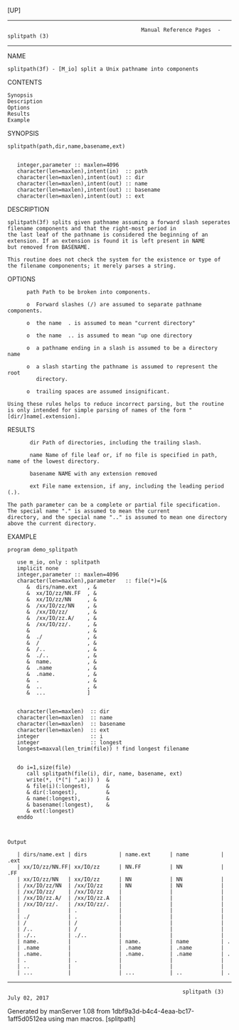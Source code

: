 [UP]

-----------------------------------------------------------------------------------------------------------------------------------
                                              Manual Reference Pages  - splitpath (3)
-----------------------------------------------------------------------------------------------------------------------------------
                                                                 
NAME

    splitpath(3f) - [M_io] split a Unix pathname into components

CONTENTS

    Synopsis
    Description
    Options
    Results
    Example

SYNOPSIS

    splitpath(path,dir,name,basename,ext)


       integer,parameter :: maxlen=4096
       character(len=maxlen),intent(in)  :: path
       character(len=maxlen),intent(out) :: dir
       character(len=maxlen),intent(out) :: name
       character(len=maxlen),intent(out) :: basename
       character(len=maxlen),intent(out) :: ext



DESCRIPTION

    splitpath(3f) splits given pathname assuming a forward slash seperates filename components and that the right-most period in
    the last leaf of the pathname is considered the beginning of an extension. If an extension is found it is left present in NAME
    but removed from BASENAME.

    This routine does not check the system for the existence or type of the filename componenents; it merely parses a string.

OPTIONS

          path Path to be broken into components.

          o  Forward slashes (/) are assumed to separate pathname components.

          o  the name  . is assumed to mean "current directory"

          o  the name  .. is assumed to mean "up one directory

          o  a pathname ending in a slash is assumed to be a directory name

          o  a slash starting the pathname is assumed to represent the root
             directory.

          o  trailing spaces are assumed insignificant.

    Using these rules helps to reduce incorrect parsing, but the routine is only intended for simple parsing of names of the form "
    [dir/]name[.extension].

RESULTS

           dir Path of directories, including the trailing slash.

           name Name of file leaf or, if no file is specified in path, name of the lowest directory.

           basename NAME with any extension removed

           ext File name extension, if any, including the leading period (.).

    The path parameter can be a complete or partial file specification. The special name "." is assumed to mean the current
    directory, and the special name ".." is assumed to mean one directory above the current directory.

EXAMPLE

    program demo_splitpath

       use m_io, only : splitpath
       implicit none
       integer,parameter :: maxlen=4096
       character(len=maxlen),parameter   :: file(*)=[&
          &  dirs/name.ext   , &
          &  xx/IO/zz/NN.FF  , &
          &  xx/IO/zz/NN     , &
          &  /xx/IO/zz/NN    , &
          &  /xx/IO/zz/      , &
          &  /xx/IO/zz.A/    , &
          &  /xx/IO/zz/.     , &
          &                  , &
          &  ./              , &
          &  /               , &
          &  /..             , &
          &  ./..            , &
          &  name.           , &
          &  .name           , &
          &  .name.          , &
          &  .               , &
          &  ..              , &
          &  ...             ]


       character(len=maxlen)  :: dir
       character(len=maxlen)  :: name
       character(len=maxlen)  :: basename
       character(len=maxlen)  :: ext
       integer                :: i
       integer                :: longest
       longest=maxval(len_trim(file)) ! find longest filename


       do i=1,size(file)
          call splitpath(file(i), dir, name, basename, ext)
          write(*, (*("| ",a:)) )  &
          & file(i)(:longest),     &
          & dir(:longest),         &
          & name(:longest),        &
          & basename(:longest),    &
          & ext(:longest)
       enddo



    Output

       | dirs/name.ext | dirs          | name.ext      | name          | .ext
       | xx/IO/zz/NN.FF| xx/IO/zz      | NN.FF         | NN            | .FF
       | xx/IO/zz/NN   | xx/IO/zz      | NN            | NN            |
       | /xx/IO/zz/NN  | /xx/IO/zz     | NN            | NN            |
       | /xx/IO/zz/    | /xx/IO/zz     |               |               |
       | /xx/IO/zz.A/  | /xx/IO/zz.A   |               |               |
       | /xx/IO/zz/.   | /xx/IO/zz/.   |               |               |
       |               | .             |               |               |
       | ./            | .             |               |               |
       | /             | /             |               |               |
       | /..           | /             |               |               |
       | ./..          | ./..          |               |               |
       | name.         |               | name.         | name          | .
       | .name         |               | .name         | .name         |
       | .name.        |               | .name.        | .name         | .
       | .             | .             |               |               |
       | ..            |               |               |               |
       | ...           |               | ...           | ..            | .



-----------------------------------------------------------------------------------------------------------------------------------

                                                           splitpath (3)                                              July 02, 2017

Generated by manServer 1.08 from 1dbf9a3d-b4c4-4eaa-bc17-1aff5d0512ea using man macros.
                                                            [splitpath]
